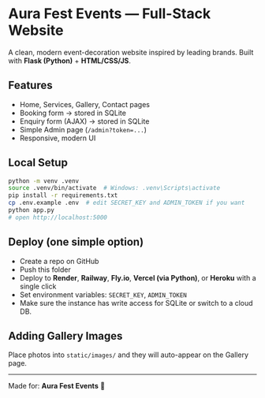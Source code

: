 # Aura Fest Events — Full-Stack Website

A clean, modern event-decoration website inspired by leading brands. Built with **Flask (Python)** + **HTML/CSS/JS**.

## Features
- Home, Services, Gallery, Contact pages
- Booking form → stored in SQLite
- Enquiry form (AJAX) → stored in SQLite
- Simple Admin page (`/admin?token=...`)
- Responsive, modern UI

## Local Setup
```bash
python -m venv .venv
source .venv/bin/activate  # Windows: .venv\Scripts\activate
pip install -r requirements.txt
cp .env.example .env  # edit SECRET_KEY and ADMIN_TOKEN if you want
python app.py
# open http://localhost:5000
```

## Deploy (one simple option)
- Create a repo on GitHub
- Push this folder
- Deploy to **Render**, **Railway**, **Fly.io**, **Vercel (via Python)**, or **Heroku** with a single click
- Set environment variables: `SECRET_KEY`, `ADMIN_TOKEN`
- Make sure the instance has write access for SQLite or switch to a cloud DB.

## Adding Gallery Images
Place photos into `static/images/` and they will auto-appear on the Gallery page.

---

Made for: **Aura Fest Events** 🎉

